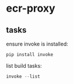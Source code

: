 # ecr-proxy

## tasks

ensure invoke is installed:

```powershell
pip install invoke
```

list build tasks:

```powershell
invoke --list
```
